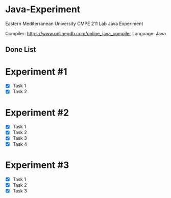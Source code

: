 # Java-Experiment
 Eastern Mediterranean University CMPE 211 Lab Java Experiment

Compiler: https://www.onlinegdb.com/online_java_compiler
Language: Java

## Done List

# Experiment #1
- [x] Task 1
- [x] Task 2

# Experiment #2
- [x] Task 1
- [x] Task 2
- [x] Task 3
- [x] Task 4

# Experiment #3
- [x] Task 1
- [x] Task 2
- [x] Task 3
